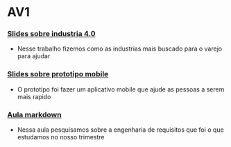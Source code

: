 # AV1

### [Slides sobre industria 4.0](https://www.canva.com/design/DAF9XNtDuJA/7jHW8Z7dlZQAKvlhqvWayg/edit?utm_content=DAF9XNtDuJA&utm_campaign=designshare&utm_medium=link2&utm_source=sharebutton)
  * Nesse trabalho fizemos como as industrias mais buscado para o varejo para ajudar 
  
### [Slides sobre prototipo mobile](https://www.canva.com/design/DAF-rGD-_sI/RSA4rcsYfqrDfdUeRWhIIg/edit?utm_content=DAF-rGD-_sI&utm_campaign=designshare&utm_medium=link2&utm_source=sharebutton)
 * O prototipo foi fazer um aplicativo mobile que ajude as pessoas a serem mais rapido
  
### [Aula markdown](https://github.com/GuilhermeJose85/aulaMarkdown)
* Nessa aula pesquisamos sobre a engenharia de requisitos que foi o que estudamos no nosso trimestre

   
